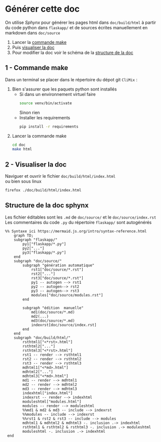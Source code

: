 
# Générer cette doc


On utilise *Sphynx* pour générer les pages html dans `doc/build/html` à partir du code python dans `flaskapp/` et de sources écrites manuellement en markdown dans `doc/source`


  1. Lancer la [commande make](#1---commande-make)
  2. Puis [visualiser la doc](#2---visualiser-la-doc)
  3. Pour modifier la doc voir le schéma de la [structure de la doc](#structure-de-la-doc-sphynx)

## 1 - Commande make

Dans un terminal se placer dans le répertoire du dépot git `CliMix` :
 1. Bien s'assurer que les paquets python sont installés
    * Si dans un environnement virtuel faire   
        ```bash 
        source venv/bin/activate
        ```   
        Sinon rien
    * Installer les requirements   
        ```bash 
        pip install -r requirements
        ```   
 2. Lancer la commande make
    ```bash
    cd doc  
    make html
    ```   

## 2 - Visualiser la doc
Naviguer et ouvrir le fichier `doc/build/html/index.html`   
ou bien sous linux   
```bash
firefox ./doc/build/html/index.html
```   


## Structure de la doc sphynx

Les fichier éditables sont les `.md` de `doc/source/` et le `doc/source/index.rst`   
Les commentaires du code `.py` du répertoire `flaskapp/` sont autogénérés 

```mermaid
%% Syntaxe ici https://mermaid.js.org/intro/syntax-reference.html
    graph TD;
    subgraph "flaskapp/"
        py1["flaskapp/*.py"]
        py2["..."]
        py3["flaskapp/*.py"]
    end
    subgraph "doc/source/"
        subgraph "génération automatique"
            rst1["doc/source/*.rst"]
            rst2["..."]
            rst3["doc/source/*.rst"]
            py1 -- autogen --> rst1
            py2 -- autogen--> rst2
            py3 -- autogen--> rst3
            modules["doc/source/modules.rst"]
        end

        subgraph "édition  manuelle"
            md1(doc/source/*.md)
            md2(...)
            md3(doc/source/*.md)
            indexrst[doc/source/index.rst]
        end
    end
    subgraph "doc/build/html/"     
        rsthtml1["<*rst>.html"]
        rsthtml2["..."]
        rsthtml3["<*rst>.html"]
        rst1 -- render --> rsthtml1
        rst2 -- render --> rsthtml2
        rst3 -- render --> rsthtml3
        mdhtml1["<*md>.html"]
        mdhtml2["..."]
        mdhtml3["<*md>.html"]
        md1 -- render --> mdhtml1
        md2 -- render --> mdhtml2
        md3 -- render --> mdhtml3
        indexhtml["index.html"]
        indexrst -- render --> indexhtml
        moduleshtml["modules.html"]
        modules -- render --> moduleshtml
        %%md1 & md2 & md3 -- include --> indexrst
        %%modules -- include --> indexrst
        %%rst1 & rst2 & rst3 -- include --> modules
        mdhtml1 & mdhtml2 & mdhtml3 -. inclusion .-> indexhtml
        rsthtml1 & rsthtml2 & rsthtml3 -. inclusion .-> moduleshtml
        moduleshtml -. inclusion .-> indexhtml
 end 
```



